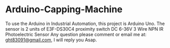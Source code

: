 # Arduino-Capping-Machine
To use the Arduino in Industrial Automation, this project is Arduino Uno.
The sensor is 2 units of E3F-DS30C4 proximity switch DC 6-36V 3 Wire NPN IR Photoelectric Sensor
Any question please comment or email me at: ght83091@gmail.com, I will reply you Asap.
